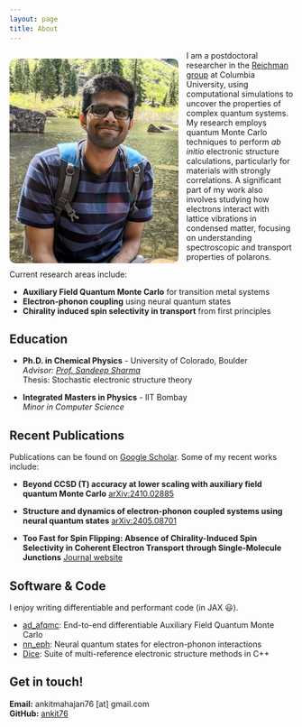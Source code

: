 ```yaml
---
layout: page
title: About
---
```


<style>
@media (max-width: 600px) {
  img[alt="Ankit Mahajan"] {
    float: none !important;
    display: block;
    margin: 0 auto 1em auto !important;
  }
}
</style>

<img src="/assets/images/profile.jpg" alt="Ankit Mahajan" style="float: left; margin: 1em 1em 0em 0em; border-radius: 10px; width: 300px;">

I am a postdoctoral researcher in the [Reichman group](https://reichmangroup.chem.columbia.edu/) at Columbia University, using computational simulations to uncover the properties of complex quantum systems. My research employs quantum Monte Carlo techniques to perform *ab initio* electronic structure calculations, particularly for materials with strongly correlations. A significant part of my work also involves studying how electrons interact with lattice vibrations in condensed matter, focusing on understanding spectroscopic and transport properties of polarons.  

Current research areas include:

-   **Auxiliary Field Quantum Monte Carlo** for transition metal systems
-   **Electron-phonon coupling** using neural quantum states
-   **Chirality induced spin selectivity in transport** from first principles

## Education

-   **Ph.D. in Chemical Physics** - University of Colorado, Boulder  
    *Advisor: [Prof. Sandeep Sharma](https://cce.caltech.edu/people/sandeep-sharma)*  
    Thesis: Stochastic electronic structure theory

-   **Integrated Masters in Physics** - IIT Bombay  
    *Minor in Computer Science*

## Recent Publications

Publications can be found on [Google Scholar](https://scholar.google.com/citations?user=-uWUNYMAAAAJ&hl=en). Some of my recent works include:

-   **Beyond CCSD (T) accuracy at lower scaling with auxiliary field quantum Monte Carlo** [arXiv:2410.02885](https://arxiv.org/abs/2410.02885)

-   **Structure and dynamics of electron-phonon coupled systems using neural quantum states** [arXiv:2405.08701](https://arxiv.org/abs/2405.08701)

-   **Too Fast for Spin Flipping: Absence of Chirality-Induced Spin Selectivity in Coherent Electron Transport through Single-Molecule Junctions** [Journal website](https://pubs.acs.org/doi/full/10.1021/jacs.5c08517)

## Software & Code

I enjoy writing differentiable and performant code (in JAX 😃).

-   [ad_afqmc](https://github.com/ankit76/ad_afqmc): End-to-end differentiable Auxiliary Field Quantum Monte Carlo
-   [nn_eph](https://github.com/ankit76/nn_eph): Neural quantum states for electron-phonon interactions
-   [Dice](https://github.com/sanshar/Dice/tree/master): Suite of multi-reference electronic structure methods in C++

## Get in touch!

**Email:** ankitmahajan76 [at] gmail.com  
**GitHub:** [ankit76](https://github.com/ankit76)

